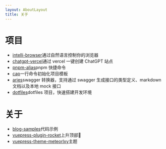 ```yaml
---
layout: AboutLayout
title: 关于
---
```


# 项目
- [intelli-browser](https://github.com/lvqq/intelli-browser)通过自然语言控制你的浏览器
- [chatgpt-vercel](https://github.com/GPTGenius/chatgpt-vercel)通过 vercel 一键创建 ChatGPT 站点
- [pnpm-alias](https://github.com/lvqq/pnpm-alias)pnpm 快捷命令
- [cap](https://github.com/lvqq/cap)一行命令初始化项目模板
- [aries](https://github.com/lvqq/aries)swagger 转换器，支持通过 swagger 生成接口的类型定义、markdown 文档以及本地 mock 接口
- [dotfiles](https://github.com/lvqq/dotfiles)dotfiles 项目，快速搭建开发环境

# 关于
- [blog-samples](https://github.com/lvqq/blog-samples)代码示例
- [vuepress-plugin-rocket](https://github.com/lvqq/vuepress-plugin-rocket)上升顶部🚀
- [vuepress-theme-meteorlxy](https://github.com/meteorlxy/vuepress-theme-meteorlxy)主题
